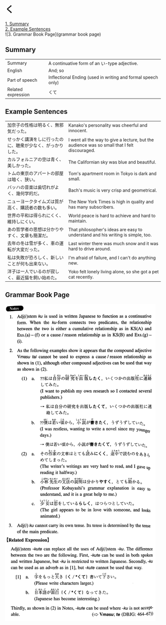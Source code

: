 # く

[1. Summary](#summary)<br>
[2. Example Sentences](#example-sentences)<br>
![3. Grammar Book Page](grammar book page)<br>


## Summary

<table><tr>   <td>Summary</td>   <td>A continuative form of an い-type adjective.</td></tr><tr>   <td>English</td>   <td>And; so</td></tr><tr>   <td>Part of speech</td>   <td>Inflectional Ending (used in writing and formal speech only)</td></tr><tr>   <td>Related expression</td>   <td>くて</td></tr></table>

## Example Sentences

<table><tr>   <td>加奈子の性格は明るく、無邪気だった。</td>   <td>Kanako's personality was cheerful and innocent.</td></tr><tr>   <td>せっかく講演をしに行ったのに、聴衆が少なく、がっかりした。</td>   <td>I went all the way to give a lecture, but the audience was so small that I felt discouraged.</td></tr><tr>   <td>カルフォルニアの空は青く、美しかった。</td>   <td>The Californian sky was blue and beautiful.</td></tr><tr>   <td>トムの東京のアパートの部屋は暗く、狭い。</td>   <td>Tom's apartment room in Tokyo is dark and small.</td></tr><tr>   <td>バッハの音楽は歯切れがよく、幾何学的だ。</td>   <td>Bach's music is very crisp and geometrical.</td></tr><tr>   <td>ニューヨークタイムズは質が高く、購読者の数も多い。</td>   <td>The New York Times is high in quality and has many subscribers.</td></tr><tr>   <td>世界の平和は得られにくく、維持しにくい。</td>   <td>World peace is hard to achieve and hard to maintain.</td></tr><tr>   <td>あの哲学者の思想は分かりやすく、文章も簡潔だ。</td>   <td>That philosopher's ideas are easy to understand and his writing is simple, too.</td></tr><tr>   <td>去年の冬は雪が多く、車の運転が大変だった。</td>   <td>Last winter there was much snow and it was hard to drive around.</td></tr><tr>   <td>私は失敗が恐ろしく、新しいことが何も出来ない。</td>   <td>I'm afraid of failure, and I can't do anything new.</td></tr><tr>   <td>洋子は一人でいるのが寂しく、最近猫を飼い始めた。</td>   <td>Yoko felt lonely living alone, so she got a pet cat recently.</td></tr></table>

## Grammar Book Page

![](../img/Intermediateく.png)

